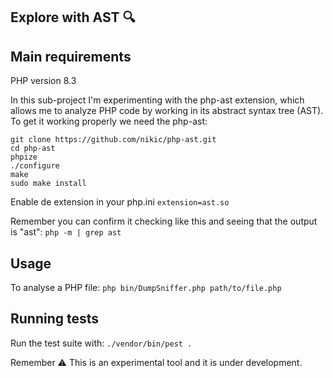 ## Explore with AST 🔍

## Main requirements
PHP version 8.3

In this sub-project I'm experimenting with the php-ast extension, 
which allows me to analyze PHP code by working in its abstract syntax tree (AST).
To get it working properly we need the php-ast:

```
git clone https://github.com/nikic/php-ast.git
cd php-ast
phpize
./configure
make
sudo make install
```
Enable de extension in your php.ini
```extension=ast.so```

Remember you can confirm it checking like this and seeing that the output is "ast":
```php -m | grep ast```

## Usage
To analyse a PHP file:
```php bin/DumpSniffer.php path/to/file.php```

## Running tests
Run the test suite with:
```./vendor/bin/pest .```

Remember ⚠️ This is an experimental tool and it is under development.
